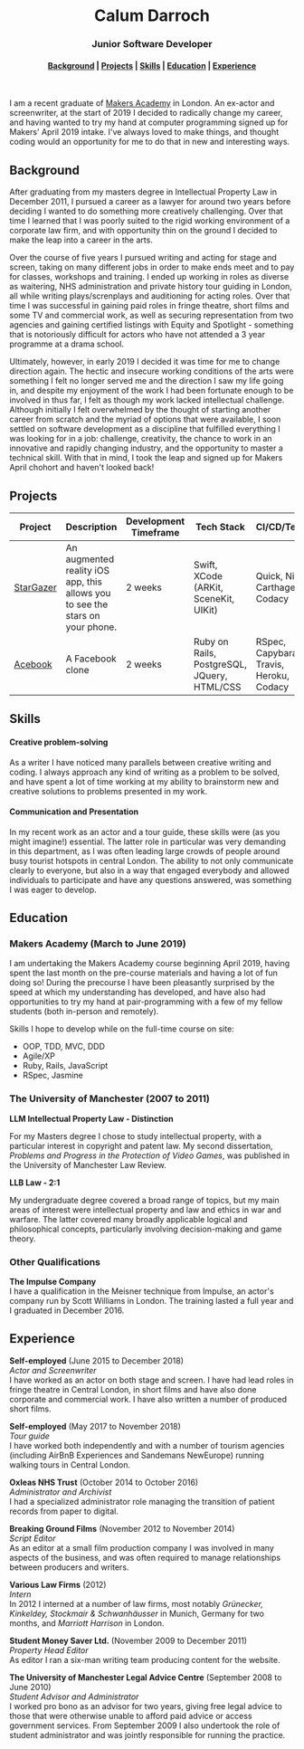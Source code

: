 <h1 align='center'>Calum Darroch</h1>

<h3 align='center'>Junior Software Developer</h3>
<h4 align="center">
    <a href="#background">Background</a> |
  <a href="#projects">Projects</a> |
  <a href="#skills">Skills</a> |
  <a href="#education">Education</a> |
  <a href="#experience">Experience</a>
</h4>
<br>

I am a recent graduate of [Makers Academy](https://makers.tech/) in London. An ex-actor and screenwriter, at the start of 2019 I decided to radically change my career, and having wanted to try my hand at computer programming signed up for Makers' April 2019 intake. I've always loved to make things, and thought coding would an opportunity for me to do that in new and interesting ways.

## Background

After graduating from my masters degree in Intellectual Property Law in December 2011, I pursued a career as a lawyer for around two years before deciding I wanted to do something more creatively challenging. Over that time I learned that I was poorly suited to the rigid working environment of a corporate law firm, and with opportunity thin on the ground I decided to make the leap into a career in the arts.

Over the course of five years I pursued writing and acting for stage and screen, taking on many different jobs in order to make ends meet and to pay for classes, workshops and training. I ended up working in roles as diverse as waitering, NHS administration and private history tour guiding in London, all while writing plays/screnplays and auditioning for acting roles. Over that time I was successful in gaining paid roles in fringe theatre, short films and some TV and commercial work, as well as securing representation from two agencies and gaining certified listings with Equity and Spotlight - something that is notoriously difficult for actors who have not attended a 3 year programme at a drama school.

Ultimately, however, in early 2019 I decided it was time for me to change direction again. The hectic and insecure working conditions of the arts were something I felt no longer served me and the direction I saw my life going in, and despite my enjoyment of the work I had been fortunate enough to be involved in thus far, I felt as though my work lacked intellectual challenge. Although initially I felt overwhelmed by the thought of starting another career from scratch and the myriad of options that were available, I soon settled on software development as a discipline that fulfilled everything I was looking for in a job: challenge, creativity, the chance to work in an innovative and rapidly changing industry, and the opportunity to master a technical skill. With that in mind, I took the leap and signed up for Makers April chohort and haven't looked back!

## Projects

Project | Description | Development Timeframe | Tech Stack | CI/CD/Testing |
------- | ----------- | --------------------- | ---------- | ------------- |
[StarGazer](https://github.com/CalumDarroch/stargazer) | An augmented reality iOS app, this allows you to see the stars on your phone. | 2 weeks | Swift, XCode (ARKit, SceneKit, UIKit) | Quick, Nimble, Carthage, Codacy
[Acebook](https://github.com/CalumDarroch/acebook-FiveGuys) | A Facebook clone | 2 weeks | Ruby on Rails, PostgreSQL, JQuery, HTML/CSS | RSpec, Capybara, Travis, Heroku, Codacy

## Skills

#### Creative problem-solving

As a writer I have noticed many parallels between creative writing and coding. I always approach any kind of writing as a problem to be solved, and have spent a lot of time working at my ability to brainstorm new and creative solutions to problems presented in my work.

#### Communication and Presentation

In my recent work as an actor and a tour guide, these skills were (as you might imagine!) essential. The latter role in particular was very demanding in this department, as I was often leading large crowds of people around busy tourist hotspots in central London. The ability to not only communicate clearly to everyone, but also in a way that engaged everybody and allowed individuals to participate and have any questions answered, was something I was eager to develop. 

## Education

### Makers Academy (March to June 2019)

I am undertaking the Makers Academy course beginning April 2019, having spent the last month on the pre-course materials and having a lot of fun doing so! During the precourse I have been pleasantly surprised by the speed at which my understanding has developed, and have also had opportunities to try my hand at pair-programming with a few of my fellow students (both in-person and remotely).

Skills I hope to develop while on the full-time course on site:
- OOP, TDD, MVC, DDD
- Agile/XP
- Ruby, Rails, JavaScript
- RSpec, Jasmine

### The University of Manchester (2007 to 2011)

**LLM Intellectual Property Law - Distinction**

For my Masters degree I chose to study intellectual property, with a particular interest in copyright and patent law. My second dissertation, *Problems and Progress in the Protection of Video Games*, was published in the University of Manchester Law Review.

**LLB Law - 2:1**

My undergraduate degree covered a broad range of topics, but my main areas of interest were intellectual property and law and ethics in war and warfare. The latter covered many broadly applicable logical and philosophical concepts, particularly involving decision-making and game theory.

### Other Qualifications

**The Impulse Company**  
I have a qualification in the Meisner technique from Impulse, an actor's company run by Scott Williams in London. The training lasted a full year and I graduated in December 2016.

## Experience

**Self-employed** (June 2015 to December 2018)    
*Actor and Screenwriter*  
I have worked as an actor on both stage and screen. I have had lead roles in fringe theatre in Central London, in short films and have also done corporate and commercial work. I have also written a number of produced short films.

**Self-employed** (May 2017 to November 2018)   
*Tour guide*  
I have worked both independently and with a number of tourism agencies (including AirBnB Experiences and Sandemans NewEurope) running walking tours in Central London.

**Oxleas NHS Trust** (October 2014 to October 2016)  
*Administrator and Archivist*  
I had a specialized administrator role managing the transition of patient records from paper to digital.

**Breaking Ground Films** (November 2012 to November 2014)  
*Script Editor*  
As an editor at a small film production company I was involved in many aspects of the business, and was often required to manage relationships between producers and writers.

**Various Law Firms** (2012)  
*Intern*  
In 2012 I interned at a number of law firms, most notably *Grünecker, Kinkeldey, Stockmair & Schwanhäusser* in Munich, Germany for two months, and *Marriott Harrison* in London.

**Student Money Saver Ltd.** (November 2009 to December 2011)  
*Property Head Editor*  
As editor I ran a six-man writing team producing content for the website. 

**The University of Manchester Legal Advice Centre** (September 2008 to June 2010)  
*Student Advisor and Administrator*  
I worked pro bono as an advisor for two years, giving free legal advice to those that were otherwise unable to afford paid advice or access government services. From September 2009 I also undertook the role of student administrator and was jointly responsible for running the practice.
